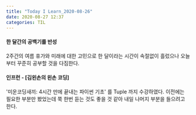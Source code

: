 ```yaml
---
title: "Today I Learn_2020-08-26"
date: 2020-08-27 12:37
categories: TIL
---
```

#### 한 달간의 공백기를 반성
2주간의 여름 휴가와 미래에 대한 고민으로 한 달이라는 시간이 속절없이 흘렀으나
오늘부터 꾸준히 공부할 것을 다짐한다.


#### 인프런 - [김왼손의 왼손 코딩]
 '미운코딩새끼: 4시간 만에 끝내는 파이썬 기초' 를 Tuple 까지 수강하였다.
 이전에는 필요한 부분만 봤었는데 쭉 한번 듣는 것도 좋을 것 같아 내일 나머지 부분을 들으려고 한다.
 